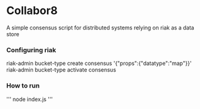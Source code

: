 # Collabor8

A simple consensus script for distributed systems relying on riak as a data store

### Configuring riak
riak-admin bucket-type create consensus '{"props":{"datatype":"map"}}'
riak-admin bucket-type activate consensus

### How to run
'''
node index.js
'''